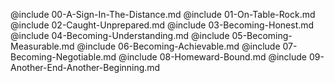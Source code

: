 @include 00-A-Sign-In-The-Distance.md
@include 01-On-Table-Rock.md
@include 02-Caught-Unprepared.md
@include 03-Becoming-Honest.md
@include 04-Becoming-Understanding.md
@include 05-Becoming-Measurable.md
@include 06-Becoming-Achievable.md
@include 07-Becoming-Negotiable.md
@include 08-Homeward-Bound.md
@include 09-Another-End-Another-Beginning.md